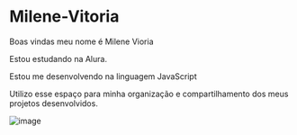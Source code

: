 # Milene-Vitoria 
Boas vindas meu nome é Milene Vioria

Estou estudando na Alura.

Estou me desenvolvendo na linguagem JavaScript

Utilizo esse espaço para minha organização e 
compartilhamento dos meus projetos desenvolvidos.

![image](https://github.com/milenev/Milene-Vitoria-/assets/169068516/9a456c13-898d-490d-917f-c50144551bfc)
